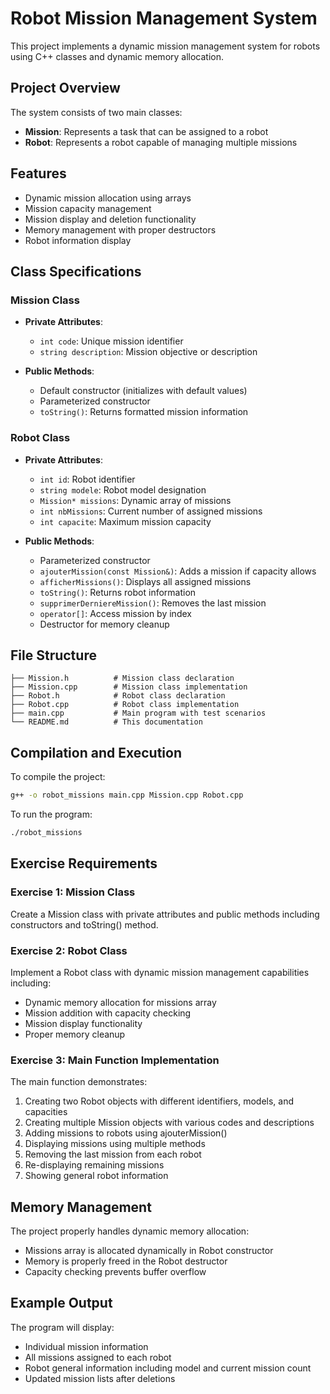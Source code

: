 # Robot Mission Management System

This project implements a dynamic mission management system for robots using C++ classes and dynamic memory allocation.

## Project Overview

The system consists of two main classes:
- **Mission**: Represents a task that can be assigned to a robot
- **Robot**: Represents a robot capable of managing multiple missions

## Features

- Dynamic mission allocation using arrays
- Mission capacity management
- Mission display and deletion functionality
- Memory management with proper destructors
- Robot information display

## Class Specifications

### Mission Class
- **Private Attributes**:
  - `int code`: Unique mission identifier
  - `string description`: Mission objective or description

- **Public Methods**:
  - Default constructor (initializes with default values)
  - Parameterized constructor
  - `toString()`: Returns formatted mission information

### Robot Class
- **Private Attributes**:
  - `int id`: Robot identifier
  - `string modele`: Robot model designation
  - `Mission* missions`: Dynamic array of missions
  - `int nbMissions`: Current number of assigned missions
  - `int capacite`: Maximum mission capacity

- **Public Methods**:
  - Parameterized constructor
  - `ajouterMission(const Mission&)`: Adds a mission if capacity allows
  - `afficherMissions()`: Displays all assigned missions
  - `toString()`: Returns robot information
  - `supprimerDerniereMission()`: Removes the last mission
  - `operator[]`: Access mission by index
  - Destructor for memory cleanup

## File Structure

```
├── Mission.h          # Mission class declaration
├── Mission.cpp        # Mission class implementation
├── Robot.h            # Robot class declaration
├── Robot.cpp          # Robot class implementation
├── main.cpp           # Main program with test scenarios
└── README.md          # This documentation
```

## Compilation and Execution

To compile the project:
```bash
g++ -o robot_missions main.cpp Mission.cpp Robot.cpp
```

To run the program:
```bash
./robot_missions
```

## Exercise Requirements

### Exercise 1: Mission Class
Create a Mission class with private attributes and public methods including constructors and toString() method.

### Exercise 2: Robot Class
Implement a Robot class with dynamic mission management capabilities including:
- Dynamic memory allocation for missions array
- Mission addition with capacity checking
- Mission display functionality
- Proper memory cleanup

### Exercise 3: Main Function Implementation
The main function demonstrates:
1. Creating two Robot objects with different identifiers, models, and capacities
2. Creating multiple Mission objects with various codes and descriptions
3. Adding missions to robots using ajouterMission()
4. Displaying missions using multiple methods
5. Removing the last mission from each robot
6. Re-displaying remaining missions
7. Showing general robot information

## Memory Management

The project properly handles dynamic memory allocation:
- Missions array is allocated dynamically in Robot constructor
- Memory is properly freed in the Robot destructor
- Capacity checking prevents buffer overflow

## Example Output

The program will display:
- Individual mission information
- All missions assigned to each robot
- Robot general information including model and current mission count
- Updated mission lists after deletions
